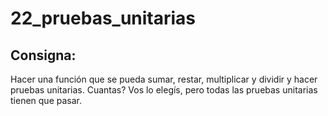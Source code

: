 # 22_pruebas_unitarias

## Consigna:

Hacer una función que se pueda sumar, restar, multiplicar y dividir y hacer pruebas unitarias.
Cuantas? Vos lo elegís, pero todas las pruebas unitarias tienen que pasar.
